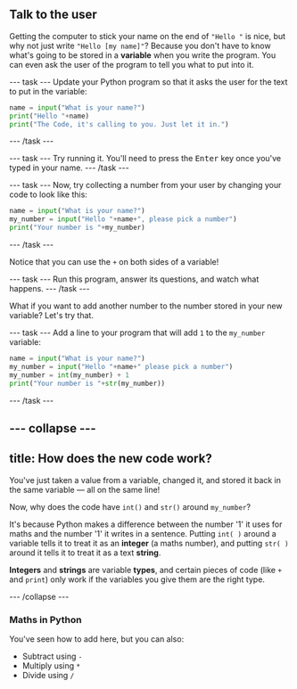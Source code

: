 ## Talk to the user

Getting the computer to stick your name on the end of `"Hello "` is nice, but why not just write `"Hello [my name]"`? Because you don't have to know what's going to be stored in a **variable** when you write the program. You can even ask the user of the program to tell you what to put into it. 

--- task ---
Update your Python program so that it asks the user for the text to put in the variable:
  
```python
name = input("What is your name?")
print("Hello "+name)
print("The Code, it's calling to you. Just let it in.")
```
--- /task ---

--- task ---
Try running it. You'll need to press the <kbd>Enter</kbd> key once you've typed in your name.
--- /task ---

--- task ---
Now, try collecting a number from your user by changing your code to look like this:

```python
name = input("What is your name?")
my_number = input("Hello "+name+", please pick a number")
print("Your number is "+my_number)
```
--- /task ---

Notice that you can use the `+` on both sides of a variable!

--- task ---
Run this program, answer its questions, and watch what happens.
--- /task ---

What if you want to add another number to the number stored in your new variable? Let's try that.

--- task ---
Add a line to your program that will add `1` to the `my_number` variable:

```python
name = input("What is your name?")
my_number = input("Hello "+name+" please pick a number")
my_number = int(my_number) + 1
print("Your number is "+str(my_number))
```
--- /task ---

--- collapse ---
---
title: How does the new code work?
---

You've just taken a value from a variable, changed it, and stored it back in the same variable — all on the same line!

Now, why does the code have `int()` and `str()` around `my_number`?

It's because Python makes a difference between the number '1' it uses for maths and the number '1' it writes in a sentence. Putting `int( )` around a variable tells it to treat it as an **integer** (a maths number), and putting `str( )` around it tells it to treat it as a text **string**.  

**Integers** and **strings** are variable **types**, and certain pieces of code (like `+` and `print`) only work if the variables you give them are the right type.

--- /collapse ---

### Maths in Python

You've seen how to add here, but you can also:
* Subtract using `-`
* Multiply using `*`
* Divide using `/`
